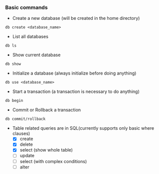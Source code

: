 ### Basic commands
* Create a new database (will be created in the home directory)
```
db create <database_name>
```
* List all databases
```
db ls
```
* Show current database
```
db show
```
* Initialize a database (always initialize before doing anything)
```
db use <database_name>
```
* Start a transaction (a transaction is necessary to do anything)
```
db begin
```
* Commit or Rollback a transaction
```
db commit/rollback
```
* Table related queries are in SQL(currently supports only basic where clauses)
  - [x] create
  - [x] delete
  - [x] select (show whole table)
  - [ ] update
  - [ ] select (with complex conditions)
  - [ ] alter
